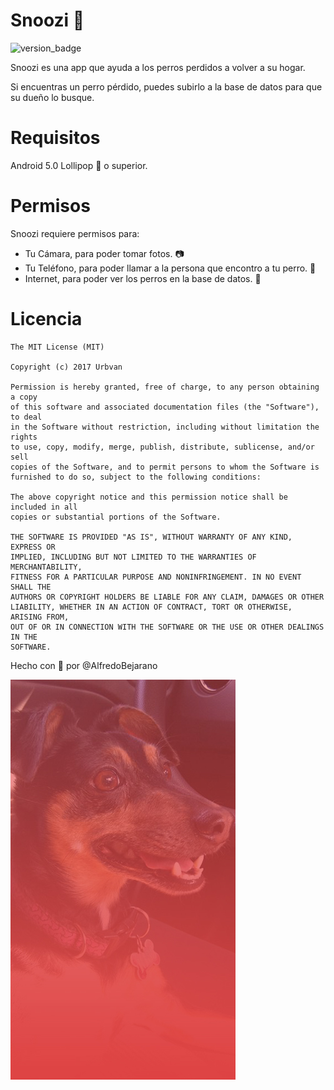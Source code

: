 # Snoozi 🐶
![version_badge](https://img.shields.io/badge/Google%20Play%20Store%20Version-1.0-green.svg)

Snoozi es una app que ayuda a los perros perdidos a volver a su hogar.

Si encuentras un perro pérdido,  puedes subirlo a la base de datos para que su dueño lo busque.

# Requisitos

Android 5.0 Lollipop 🍭 o superior.

# Permisos

Snoozi requiere permisos para:

- Tu Cámara, para poder tomar fotos. 📷
- Tu Teléfono, para poder llamar a la persona que encontro a tu perro. 📱
- Internet, para poder ver los perros en la base de datos. 📡

# Licencia
```
The MIT License (MIT)

Copyright (c) 2017 Urbvan

Permission is hereby granted, free of charge, to any person obtaining a copy
of this software and associated documentation files (the "Software"), to deal
in the Software without restriction, including without limitation the rights
to use, copy, modify, merge, publish, distribute, sublicense, and/or sell
copies of the Software, and to permit persons to whom the Software is
furnished to do so, subject to the following conditions:

The above copyright notice and this permission notice shall be included in all
copies or substantial portions of the Software.

THE SOFTWARE IS PROVIDED "AS IS", WITHOUT WARRANTY OF ANY KIND, EXPRESS OR
IMPLIED, INCLUDING BUT NOT LIMITED TO THE WARRANTIES OF MERCHANTABILITY,
FITNESS FOR A PARTICULAR PURPOSE AND NONINFRINGEMENT. IN NO EVENT SHALL THE
AUTHORS OR COPYRIGHT HOLDERS BE LIABLE FOR ANY CLAIM, DAMAGES OR OTHER
LIABILITY, WHETHER IN AN ACTION OF CONTRACT, TORT OR OTHERWISE, ARISING FROM,
OUT OF OR IN CONNECTION WITH THE SOFTWARE OR THE USE OR OTHER DEALINGS IN THE
SOFTWARE.
```

Hecho con 💓 por @AlfredoBejarano
 
![kiss](https://github.com/AlfredoBejarano/snoozi-android/blob/master/app/src/main/res/drawable/back_layer.jpg)
